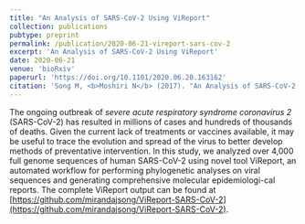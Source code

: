 ```yaml
---
title: "An Analysis of SARS-CoV-2 Using ViReport"
collection: publications
pubtype: preprint
permalink: /publication/2020-06-21-vireport-sars-cov-2
excerpt: 'An Analysis of SARS-CoV-2 Using ViReport'
date: 2020-06-21
venue: 'bioRxiv'
paperurl: 'https://doi.org/10.1101/2020.06.20.163162'
citation: 'Song M, <b>Moshiri N</b> (2017). "An Analysis of SARS-CoV-2 Using ViReport." <i>bioRxiv</i>. <a href="https://doi.org/10.1101/2020.06.20.163162" target="_blank">doi:10.1101/2020.06.20.163162</a>'
---
```

The ongoing outbreak of *severe acute respiratory syndrome coronavirus 2* (SARS-CoV-2) has resulted in millions of cases and hundreds of thousands of deaths. Given the current lack of treatments or vaccines available, it may be useful to trace the evolution and spread of the virus to better develop methods of preventative intervention. In this study, we analyzed over 4,000 full genome sequences of human SARS-CoV-2 using novel tool ViReport, an automated workflow for performing phylogenetic analyses on viral sequences and generating comprehensive molecular epidemiologi-cal reports. The complete ViReport output can be found at [https://github.com/mirandajsong/ViReport-SARS-CoV-2](https://github.com/mirandajsong/ViReport-SARS-CoV-2).
